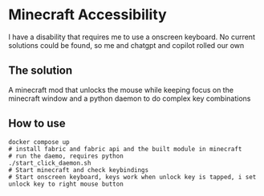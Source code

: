 # Minecraft Accessibility
I have a disability that requires me to use a onscreen keyboard.
No current solutions could be found, so me and chatgpt and copilot rolled our own
## The solution
A minecraft mod that unlocks the mouse while keeping focus on the minecraft window and a python daemon to do complex key combinations
## How to use

```shell
docker compose up
# install fabric and fabric api and the built module in minecraft
# run the daemo, requires python
./start_click_daemon.sh
# Start minecraft and check keybindings
# Start onscreen keyboard, keys work when unlock key is tapped, i set unlock key to right mouse button
```

